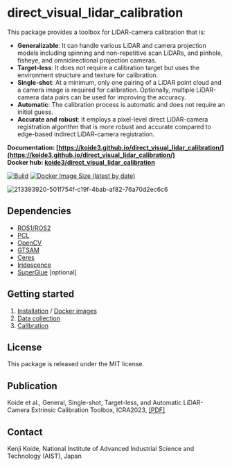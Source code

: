 # direct_visual_lidar_calibration

This package provides a toolbox for LiDAR-camera calibration that is: 

- **Generalizable**: It can handle various LiDAR and camera projection models including spinning and non-repetitive scan LiDARs, and pinhole, fisheye, and omnidirectional projection cameras.
- **Target-less**: It does not require a calibration target but uses the environment structure and texture for calibration.
- **Single-shot**: At a minimum, only one pairing of a LiDAR point cloud and a camera image is required for calibration. Optionally, multiple LiDAR-camera data pairs can be used for improving the accuracy.
- **Automatic**: The calibration process is automatic and does not require an initial guess.
- **Accurate and robust**: It employs a pixel-level direct LiDAR-camera registration algorithm that is more robust and accurate compared to edge-based indirect LiDAR-camera registration.

**Documentation: [https://koide3.github.io/direct_visual_lidar_calibration/](https://koide3.github.io/direct_visual_lidar_calibration/)**  
**Docker hub: [koide3/direct_visual_lidar_calibration](https://hub.docker.com/repository/docker/koide3/direct_visual_lidar_calibration)**

[![Build](https://github.com/koide3/direct_visual_lidar_calibration/actions/workflows/balm.yaml/badge.svg?branch=main)](https://github.com/koide3/direct_visual_lidar_calibration/actions/workflows/balm.yaml) [![Docker Image Size (latest by date)](https://img.shields.io/docker/image-size/koide3/direct_visual_lidar_calibration)](https://hub.docker.com/repository/docker/koide3/direct_visual_lidar_calibration)

![213393920-501f754f-c19f-4bab-af82-76a70d2ec6c6](https://user-images.githubusercontent.com/31344317/213427328-ddf72a71-9aeb-42e8-86a5-9c2ae19890e3.jpg)

## Dependencies

- [ROS1/ROS2](https://www.ros.org/)
- [PCL](https://pointclouds.org/)
- [OpenCV](https://opencv.org/)
- [GTSAM](https://gtsam.org/)
- [Ceres](http://ceres-solver.org/)
- [Iridescence](https://github.com/koide3/iridescence)
- [SuperGlue](https://github.com/magicleap/SuperGluePretrainedNetwork) [optional]

## Getting started

1. [Installation](https://koide3.github.io/direct_visual_lidar_calibration/installation/) / [Docker images](https://koide3.github.io/direct_visual_lidar_calibration/docker/)
2. [Data collection](https://koide3.github.io/direct_visual_lidar_calibration/collection/)
3. [Calibration](https://koide3.github.io/direct_visual_lidar_calibration/calibration/)

## License

This package is released under the MIT license.

## Publication

Koide et al., General, Single-shot, Target-less, and Automatic LiDAR-Camera Extrinsic Calibration Toolbox, ICRA2023, [[PDF]](https://staff.aist.go.jp/k.koide/assets/pdf/icra2023.pdf)

## Contact

Kenji Koide, National Institute of Advanced Industrial Science and Technology (AIST), Japan